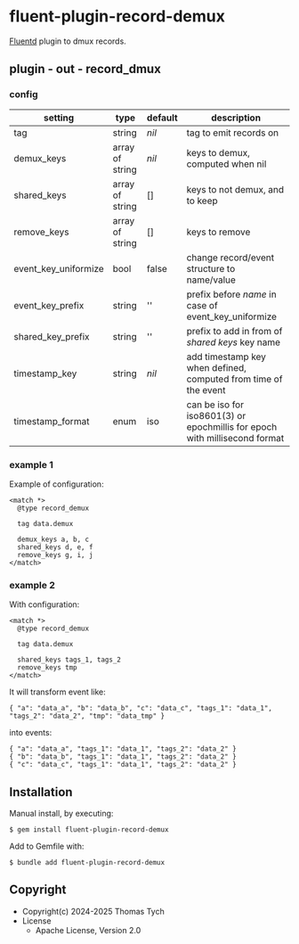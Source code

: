 # fluent-plugin-record-demux

[Fluentd](https://fluentd.org/) plugin to dmux records.

## plugin - out - record_dmux

### config

| setting              | type            | default | description                                                                |
|----------------------|-----------------|---------|----------------------------------------------------------------------------|
| tag                  | string          | *nil*   | tag to emit records on                                                     |
| demux_keys           | array of string | *nil*   | keys to demux, computed when nil                                           |
| shared_keys          | array of string | []      | keys to not demux, and to keep                                             |
| remove_keys          | array of string | []      | keys to remove                                                             |
| event_key_uniformize | bool            | false   | change record/event structure to name/value                                |
| event_key_prefix     | string          | ''      | prefix before *name* in case of event_key_uniformize                       |
| shared_key_prefix    | string          | ''      | prefix to add in from of *shared keys* key name                            |
| timestamp_key        | string          | *nil*   | add timestamp key when defined, computed from time of the event            |
| timestamp_format     | enum            | iso     | can be iso for iso8601(3) or epochmillis for epoch with millisecond format |

### example 1

Example of configuration:

``` text
<match *>
  @type record_demux

  tag data.demux

  demux_keys a, b, c
  shared_keys d, e, f
  remove_keys g, i, j
</match>
```

### example 2

With configuration:

``` text
<match *>
  @type record_demux

  tag data.demux

  shared_keys tags_1, tags_2
  remove_keys tmp
</match>
```

It will transform event like:

``` text
{ "a": "data_a", "b": "data_b", "c": "data_c", "tags_1": "data_1", "tags_2": "data_2", "tmp": "data_tmp" }
```

into events:

``` text
{ "a": "data_a", "tags_1": "data_1", "tags_2": "data_2" }
{ "b": "data_b", "tags_1": "data_1", "tags_2": "data_2" }
{ "c": "data_c", "tags_1": "data_1", "tags_2": "data_2" }
```

## Installation

Manual install, by executing:

    $ gem install fluent-plugin-record-demux

Add to Gemfile with:

    $ bundle add fluent-plugin-record-demux


## Copyright

* Copyright(c) 2024-2025 Thomas Tych
* License
  * Apache License, Version 2.0
